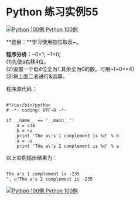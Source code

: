 Python 练习实例55
=============

 [![Python 100例](../images/up.gif)
 Python 100例](python-100-examples.html)


 **题目：**学习使用按位取反~。

 **程序分析：**~0=1; ~1=0;   
 (1)先使a右移4位。   
 (2)设置一个低4位全为1,其余全为0的数。可用~(~0<<4)   
 (3)将上面二者进行&运算。

 程序源代码：

 
```

#!/usr/bin/python
# -*- coding: UTF-8 -*-

if __name__ == '__main__':
    a = 234
    b = ~a
    print 'The a\'s 1 complement is %d' % b
    a = ~a
    print 'The a\'s 2 complement is %d' % a

```

 以上实例输出结果为：

 
```

The a's 1 complement is -235
", u"The a's 2 complement is -235

```

 [![Python 100例](../images/up.gif)
 Python 100例](python-100-examples.html)